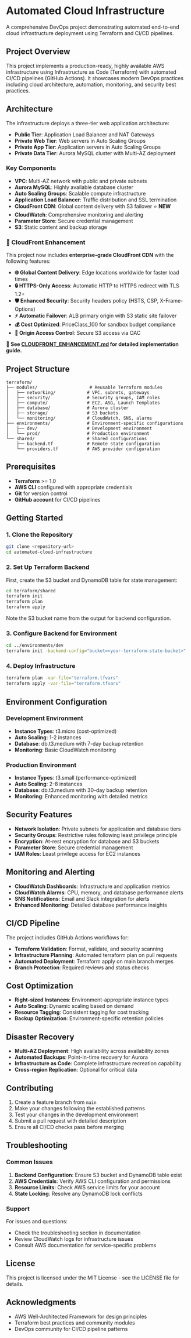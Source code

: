 # Automated Cloud Infrastructure

A comprehensive DevOps project demonstrating automated end-to-end cloud infrastructure deployment using Terraform and CI/CD pipelines.

## Project Overview

This project implements a production-ready, highly available AWS infrastructure using Infrastructure as Code (Terraform) with automated CI/CD pipelines (GitHub Actions). It showcases modern DevOps practices including cloud architecture, automation, monitoring, and security best practices.

<!-- Validation trigger: Updated 2025-01-08 -->

## Architecture

The infrastructure deploys a three-tier web application architecture:

- **Public Tier**: Application Load Balancer and NAT Gateways
- **Private Web Tier**: Web servers in Auto Scaling Groups
- **Private App Tier**: Application servers in Auto Scaling Groups  
- **Private Data Tier**: Aurora MySQL cluster with Multi-AZ deployment

### Key Components

- **VPC**: Multi-AZ network with public and private subnets
- **Aurora MySQL**: Highly available database cluster
- **Auto Scaling Groups**: Scalable compute infrastructure
- **Application Load Balancer**: Traffic distribution and SSL termination
- **CloudFront CDN**: Global content delivery with S3 failover ⭐ **NEW**
- **CloudWatch**: Comprehensive monitoring and alerting
- **Parameter Store**: Secure credential management
- **S3**: Static content and backup storage

### 🚀 CloudFront Enhancement

This project now includes **enterprise-grade CloudFront CDN** with the following features:

- **🌐 Global Content Delivery**: Edge locations worldwide for faster load times
- **🔒 HTTPS-Only Access**: Automatic HTTP to HTTPS redirect with TLS 1.2+
- **🛡️ Enhanced Security**: Security headers policy (HSTS, CSP, X-Frame-Options)
- **⚡ Automatic Failover**: ALB primary origin with S3 static site failover
- **💰 Cost Optimized**: PriceClass_100 for sandbox budget compliance
- **🔐 Origin Access Control**: Secure S3 access via OAC

**📖 See [CLOUDFRONT_ENHANCEMENT.md](CLOUDFRONT_ENHANCEMENT.md) for detailed implementation guide.**

## Project Structure

```
terraform/
├── modules/                    # Reusable Terraform modules
│   ├── networking/            # VPC, subnets, gateways
│   ├── security/              # Security groups, IAM roles
│   ├── compute/               # EC2, ASG, Launch Templates
│   ├── database/              # Aurora cluster
│   ├── storage/               # S3 buckets
│   └── monitoring/            # CloudWatch, SNS, alarms
├── environments/              # Environment-specific configurations
│   ├── dev/                   # Development environment
│   └── prod/                  # Production environment
└── shared/                    # Shared configurations
    ├── backend.tf             # Remote state configuration
    └── providers.tf           # AWS provider configuration
```

## Prerequisites

- **Terraform** >= 1.0
- **AWS CLI** configured with appropriate credentials
- **Git** for version control
- **GitHub account** for CI/CD pipelines

## Getting Started

### 1. Clone the Repository

```bash
git clone <repository-url>
cd automated-cloud-infrastructure
```

### 2. Set Up Terraform Backend

First, create the S3 bucket and DynamoDB table for state management:

```bash
cd terraform/shared
terraform init
terraform plan
terraform apply
```

Note the S3 bucket name from the output for backend configuration.

### 3. Configure Backend for Environment

```bash
cd ../environments/dev
terraform init -backend-config="bucket=<your-terraform-state-bucket>"
```

### 4. Deploy Infrastructure

```bash
terraform plan -var-file="terraform.tfvars"
terraform apply -var-file="terraform.tfvars"
```

## Environment Configuration

### Development Environment
- **Instance Types**: t3.micro (cost-optimized)
- **Auto Scaling**: 1-2 instances
- **Database**: db.t3.medium with 7-day backup retention
- **Monitoring**: Basic CloudWatch monitoring

### Production Environment
- **Instance Types**: t3.small (performance-optimized)
- **Auto Scaling**: 2-8 instances
- **Database**: db.t3.medium with 30-day backup retention
- **Monitoring**: Enhanced monitoring with detailed metrics

## Security Features

- **Network Isolation**: Private subnets for application and database tiers
- **Security Groups**: Restrictive rules following least privilege principle
- **Encryption**: At-rest encryption for database and S3 buckets
- **Parameter Store**: Secure credential management
- **IAM Roles**: Least privilege access for EC2 instances

## Monitoring and Alerting

- **CloudWatch Dashboards**: Infrastructure and application metrics
- **CloudWatch Alarms**: CPU, memory, and database performance alerts
- **SNS Notifications**: Email and Slack integration for alerts
- **Enhanced Monitoring**: Detailed database performance insights

## CI/CD Pipeline

The project includes GitHub Actions workflows for:

- **Terraform Validation**: Format, validate, and security scanning
- **Infrastructure Planning**: Automated terraform plan on pull requests
- **Automated Deployment**: Terraform apply on main branch merges
- **Branch Protection**: Required reviews and status checks

## Cost Optimization

- **Right-sized Instances**: Environment-appropriate instance types
- **Auto Scaling**: Dynamic scaling based on demand
- **Resource Tagging**: Consistent tagging for cost tracking
- **Backup Optimization**: Environment-specific retention policies

## Disaster Recovery

- **Multi-AZ Deployment**: High availability across availability zones
- **Automated Backups**: Point-in-time recovery for Aurora
- **Infrastructure as Code**: Complete infrastructure recreation capability
- **Cross-region Replication**: Optional for critical data

## Contributing

1. Create a feature branch from `main`
2. Make your changes following the established patterns
3. Test your changes in the development environment
4. Submit a pull request with detailed description
5. Ensure all CI/CD checks pass before merging

## Troubleshooting

### Common Issues

1. **Backend Configuration**: Ensure S3 bucket and DynamoDB table exist
2. **AWS Credentials**: Verify AWS CLI configuration and permissions
3. **Resource Limits**: Check AWS service limits for your account
4. **State Locking**: Resolve any DynamoDB lock conflicts

### Support

For issues and questions:
- Check the troubleshooting section in documentation
- Review CloudWatch logs for infrastructure issues
- Consult AWS documentation for service-specific problems

## License

This project is licensed under the MIT License - see the LICENSE file for details.

## Acknowledgments

- AWS Well-Architected Framework for design principles
- Terraform best practices and community modules
- DevOps community for CI/CD pipeline patterns